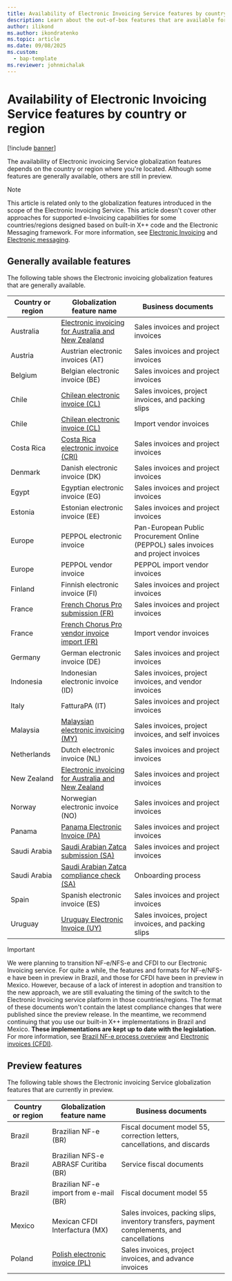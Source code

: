 ```yaml
---
title: Availability of Electronic Invoicing Service features by country or region
description: Learn about the out-of-box features that are available for each country or region, including overviews on generally available features.
author: ilikond
ms.author: ikondratenko
ms.topic: article
ms.date: 09/08/2025
ms.custom: 
  - bap-template
ms.reviewer: johnmichalak
---
```


# Availability of Electronic Invoicing Service features by country or region

[!include [banner](../../includes/banner.md)]

The availability of Electronic invoicing Service globalization features depends on the country or region where you're located. Although some features are generally available, others are still in preview.

> [!NOTE]
> This article is related only to the globalization features introduced in the scope of the Electronic Invoicing Service. This article doesn't cover other approaches for supported e-Invoicing capabilities for some countries/regions designed based on built-in X++ code and the Electronic Messaging framework.
> For more information, see [Electronic Invoicing](gs-e-invoicing-service-overview.md) and [Electronic messaging](../../general-ledger/electronic-messaging.md).

## Generally available features

The following table shows the Electronic invoicing globalization features that are generally available.

| Country or region | Globalization feature name | Business documents |
|-------------------|----------------------------|--------------------|
| Australia | [Electronic invoicing for Australia and New Zealand](../apac/GS-apac-aus-nzl-electronic-invoices.md) | Sales invoices and project invoices |
| Austria | Austrian electronic invoices (AT) | Sales invoices and project invoices |
| Belgium | Belgian electronic invoice (BE) | Sales invoices and project invoices |
| Chile | [Chilean electronic invoice (CL)](../iberoamerica/ltm-chile-elec-invo-conncection.md) | Sales invoices, project invoices, and packing slips |
| Chile | [Chilean electronic invoice (CL)](../iberoamerica/ltm-chl-vend-e-invoice.md) | Import vendor invoices |
| Costa Rica | [Costa Rica electronic invoice (CRI)](../iberoamerica/ltm-costa-rica-ei-connec-configuration.md) | Sales invoices and project invoices |
| Denmark | Danish electronic invoice (DK) | Sales invoices and project invoices |
| Egypt | Egyptian electronic invoice (EG) | Sales invoices and project invoices |
| Estonia | Estonian electronic invoice (EE) | Sales invoices and project invoices |
| Europe | PEPPOL electronic invoice | Pan-European Public Procurement Online (PEPPOL) sales invoices and project invoices |
| Europe | PEPPOL vendor invoice | PEPPOL import vendor invoices |
| Finland | Finnish electronic invoice (FI) | Sales invoices and project invoices |
| France | [French Chorus Pro submission (FR)](../france/e-invoicing-fr-get-started.md) | Sales invoices and project invoices |
| France | [French Chorus Pro vendor invoice import (FR)](../france/e-invoicing-fr-get-started.md#receive-electronic-invoices) | Import vendor invoices |
| Germany | German electronic invoice (DE) | Sales invoices and project invoices |
| Indonesia | Indonesian electronic invoice (ID) | Sales invoices, project invoices, and vendor invoices |
| Italy | FatturaPA (IT) | Sales invoices and project invoices |
| Malaysia | [Malaysian electronic invoicing (MY)](../malaysia/apac-mys-e-invoices.md) | Sales invoices, project invoices, and self invoices |
| Netherlands | Dutch electronic invoice (NL) | Sales invoices and project invoices |
| New Zealand | [Electronic invoicing for Australia and New Zealand](../apac/GS-apac-aus-nzl-electronic-invoices.md) | Sales invoices and project invoices |
| Norway | Norwegian electronic invoice (NO) | Sales invoices and project invoices |
| Panama | [Panama Electronic Invoice (PA)](../iberoamerica/ltm-panama-ei-connec-configuration.md) | Sales invoices and project invoices |
| Saudi Arabia | [Saudi Arabian Zatca submission (SA)](../mea/gs-e-invoicing-sa-get-started.md) | Sales invoices and project invoices |
| Saudi Arabia | [Saudi Arabian Zatca compliance check (SA)](../mea/gs-e-invoicing-sa-onboarding.md) | Onboarding process |
| Spain | Spanish electronic invoice (ES) | Sales invoices and project invoices |
| Uruguay | [Uruguay Electronic Invoice (UY)](../iberoamerica/ltm-uruguay-electronic-invoice-configuration.md) | Sales invoices, project invoices, and packing slips |

> [!IMPORTANT]
> We were planning to transition NF-e/NFS-e and CFDI to our Electronic Invoicing service. For quite a while, the features and formats for NF-e/NFS-e have been in preview in Brazil, and those for CFDI have been in preview in Mexico. However, because of a lack of interest in adoption and transition to the new approach, we are still evaluating the timing of the switch to the Electronic Invoicing service platform in those countries/regions. The format of these documents won't contain the latest compliance changes that were published since the preview release. In the meantime, we recommend continuing that you use our built-in X++ implementations in Brazil and Mexico. **These implementations are kept up to date with the legislation.** For more information, see [Brazil NF-e process overview](../brazil/latam-bra-nf-e-process.md) and [Electronic invoices (CFDI)](../iberoamerica/latam-mex-CFDI-electronic-invoices.md).

## Preview features

The following table shows the Electronic invoicing Service globalization features that are currently in preview.

| Country or region | Globalization feature name | Business documents |
|-------------------|----------------------------|--------------------|
| Brazil | Brazilian NF-e (BR)| Fiscal document model 55, correction letters, cancellations, and discards |
| Brazil | Brazilian NFS-e ABRASF Curitiba (BR) | Service fiscal documents |
| Brazil | Brazilian NF-e import from e-mail (BR) | Fiscal document model 55 |
| Mexico | Mexican CFDI Interfactura (MX) | Sales invoices, packing slips, inventory transfers, payment complements, and cancellations |
| Poland | [Polish electronic invoice (PL)](../poland/gs-e-invoicing-pol-get-started.md) | Sales invoices, project invoices, and advance invoices |

